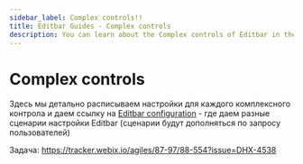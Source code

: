 ```yaml
---
sidebar_label: Complex controls!!
title: Editbar Guides - Complex controls
description: You can learn about the Complex controls of Editbar in the documentation of the DHTMLX JavaScript Diagram library. Browse developer guides and API reference, try out code examples and live demos, and download a free 30-day evaluation version of DHTMLX Diagram.
---
```


# Complex controls

Здесь мы детально расписываем настройки для каждого комплексного контрола и даем ссылку на [Editbar configuration](guides/diagram_editor/editbar/configuration.md) - где даем разные сценарии настройки Editbar (сценарии будут дополняться по запросу пользователей)

Задача: https://tracker.webix.io/agiles/87-97/88-554?issue=DHX-4538

